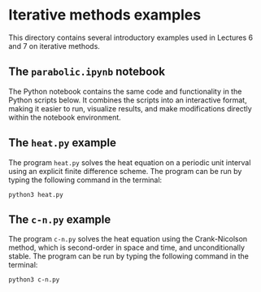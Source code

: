 # Iterative methods examples

This directory contains several introductory examples used in Lectures 6 and 7 on iterative methods.

## The `parabolic.ipynb` notebook

The Python notebook contains the same code and functionality in the Python scripts below. It combines the scripts into an interactive format, making it easier to run, visualize results, and make modifications directly within the notebook environment. 

## The `heat.py` example

The program `heat.py` solves the heat equation on a periodic unit interval using an
explicit finite difference scheme. The program can be run by typing the following command in the terminal:

```Shell
python3 heat.py
```

## The `c-n.py` example

The program `c-n.py` solves the heat equation using the Crank-Nicolson method, which is second-order in space and time, and unconditionally stable. The program can be run by typing the following command in the terminal:

```Shell
python3 c-n.py
```
